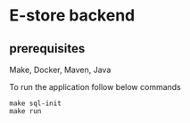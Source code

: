 # E-store backend
## prerequisites
Make, Docker, Maven, Java

To run the application follow below commands
```
make sql-init
make run
```